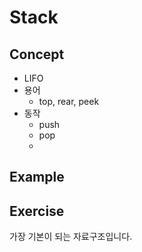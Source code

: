 # Stack
## Concept
 * LIFO
 * 용어
    * top, rear, peek
 * 동작
    * push
    * pop
    * 
## Example
## Exercise
가장 기본이 되는 자료구조입니다.